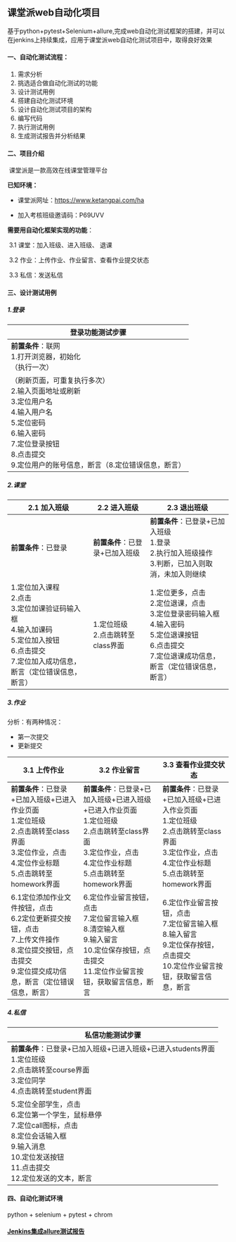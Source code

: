 ## 课堂派web自动化项目

基于python+pytest+Selenium+allure,完成web自动化测试框架的搭建，并可以在jenkins上持续集成，应用于课堂派web自动化测试项目中，取得良好效果

#### 一、自动化测试流程：

1. 需求分析
2. 挑选适合做自动化测试的功能
3. 设计测试用例
4. 搭建自动化测试环境
5. 设计自动化测试项目的架构
6. 编写代码
7. 执行测试用例
8. 生成测试报告并分析结果

#### 二、项目介绍

​	课堂派是一款高效在线课堂管理平台

**已知环境：**

- 课堂派网址：https://www.ketangpai.com/ha

- 加入考核班级邀请码：P69UVV

**需要用自动化框架实现的功能**：

​    3.1 课堂：加入班级、进入班级、 退课

​    3.2 作业：上传作业、作业留言、查看作业提交状态

​    3.3 私信：发送私信

#### 三、设计测试用例

##### 1.登录

| 登录功能测试步骤                                             |
| ------------------------------------------------------------ |
| **前置条件**：联网<br/>1.打开浏览器，初始化<br/>（执行一次） |
| （刷新页面，可重复执行多次）<br/>2.输入页面地址或刷新 <br/>3.定位用户名<br/>4.输入用户名<br/>5.定位密码<br/>6.输入密码<br/>7.定位登录按钮<br/>8.点击提交<br/>9.定位用户的账号信息，断言（8.定位错误信息，断言） |

##### 2.课堂

| 2.1 加入班级                                                 | 2.2 进入班级                              | 2.3 退出班级                                                 |
| ------------------------------------------------------------ | ----------------------------------------- | ------------------------------------------------------------ |
| **前置条件**：已登录                                         | **前置条件**：已登录+已加入班级           | **前置条件**：已登录+已加入班级<br/>1.登录<br/>2.执行加入班级操作<br/>3.判断，已加入则取消，未加入则继续<br/> |
| 1.定位加入课程<br/>2.点击<br/>3.定位加课验证码输入框<br/>4.输入加课码<br/>5.定位加入按钮<br/>6.点击提交<br/>7.定位加入成功信息，断言（定位错误信息，断言） | 1.定位班级<br/>2.点击跳转至class界面<br/> | 1.定位更多，点击<br/>2.定位退课，点击<br/>3.定位登录密码输入框<br/>4.输入密码<br/>5.定位退课按钮<br/>6.点击提交<br/>7.定位退课成功信息，断言（定位错误信息，断言） |

##### 3.作业

分析：有两种情况：

- 第一次提交
- 更新提交

| 3.1 上传作业                                                 | 3.2 作业留言                                                 | 3.3 查看作业提交状态                                         |
| ------------------------------------------------------------ | ------------------------------------------------------------ | ------------------------------------------------------------ |
| **前置条件**：已登录+已加入班级+已进入作业页面<br/>1.定位班级<br/>2.点击跳转至class界面<br/>3.定位作业，点击<br/>4.定位作业标题<br/>5.点击跳转至homework界面 | **前置条件**：已登录+已加入班级+已进入班级+已进入作业页面<br/>1.定位班级<br/>2.点击跳转至class界面<br/>3.定位作业，点击<br/>4.定位作业标题<br/>5.点击跳转至homework界面 | **前置条件**：已登录+已加入班级+已进入作业页面<br/>1.定位班级<br/>2.点击跳转至class界面<br/>3.定位作业，点击<br/>4.定位作业标题<br/>5.点击跳转至homework界面 |
| 6.1定位添加作业文件按钮，点击<br/>6.2定位更新提交按钮，点击<br/>7.上传文件操作<br/>8.定位提交按钮，点击提交<br/>9.定位提交成功信息，断言（定位错误信息，断言） | 6.定位作业留言按钮，点击<br/>7.定位留言输入框<br/>8.清空输入框<br/>9.输入留言<br/>10.定位保存按钮，点击提交<br/>11.定位作业留言按钮，获取留言信息，断言 | 6.定位作业留言按钮，点击<br/>7.定位留言输入框<br/>8.输入留言<br/>9.定位保存按钮，点击提交<br/>10.定位作业留言按钮，获取留言信息，断言 |

##### 4.私信

| 私信功能测试步骤                                             |
| ------------------------------------------------------------ |
| **前置条件**：已登录+已加入班级+已进入班级+已进入students界面<br/>1.定位班级<br/>2.点击跳转至course界面<br/>3.定位同学<br/>4.点击跳转至student界面 |
| 5.定位全部学生，点击<br/>6.定位第一个学生，鼠标悬停<br/>7.定位call图标，点击<br/>8.定位会话输入框<br/>9.输入消息<br/>10.定位发送按钮<br/>11.点击提交<br/>12.定位发送的文本，断言 |

#### 四、自动化测试环境

python + selenium + pytest + chrom

#### [Jenkins集成allure测试报告](https://www.cnblogs.com/linuxchao/p/linuxchao-jenkins-allure.html)